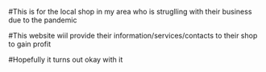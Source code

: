 #This is for the local shop in my area who is struglling with their business due to the pandemic

#This website wiil provide their information/services/contacts to their shop to gain profit

#Hopefully it turns out okay with it

